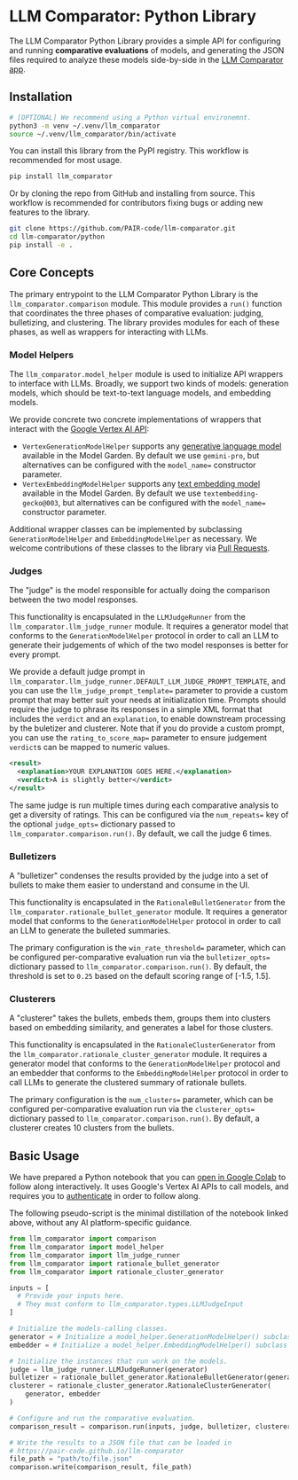 # LLM Comparator: Python Library

The LLM Comparator Python Library provides a simple API for configuring and
running **comparative evaluations** of models, and generating the JSON files
required to analyze these models side-by-side in the
[LLM Comparator app][llm-comparator-app].

## Installation

```sh
# [OPTIONAL] We recommend using a Python virtual environemnt.
python3 -m venv ~/.venv/llm_comparator
source ~/.venv/llm_comparator/bin/activate
```

You can install this library from the PyPI registry. This workflow is
recommended for most usage.

```sh
pip install llm_comparator
```

Or by cloning the repo from GitHub and installing from source. This workflow is
recommended for contributors fixing bugs or adding new features to the library.

```sh
git clone https://github.com/PAIR-code/llm-comparator.git
cd llm-comparator/python
pip install -e .
```

## Core Concepts

The primary entrypoint to the LLM Comparator Python Library is the
`llm_comparator.comparison` module. This module provides a `run()` function that
coordinates the three phases of comparative evaluation: judging, bulletizing,
and clustering. The library provides modules for each of these phases, as well
as wrappers for interacting with LLMs.

### Model Helpers

The `llm_comparator.model_helper` module is used to initialize API wrappers to
interface with LLMs. Broadly, we support two kinds of models: generation models,
which should be text-to-text language models, and embedding models.

We provide concrete two concrete implementations of wrappers that interact with
the [Google Vertex AI API][vertex-api]:

*   `VertexGenerationModelHelper` supports any
    [generative language model][model-garden-gen] available in the Model Garden.
    By default we use `gemini-pro`, but alternatives can be configured with the
    `model_name=` constructor parameter.
*   `VertexEmbeddingModelHelper` supports any
    [text embedding model][model-garden-emb] available in the Model Garden.
    By default we use `textembedding-gecko@003`, but alternatives can be
    configured with the `model_name=` constructor parameter.

Additional wrapper classes can be implemented by subclassing
`GenerationModelHelper` and `EmbeddingModelHelper` as necessary. We welcome
contributions of these classes to the library via
[Pull Requests][llm-comparator-prs].

### Judges

The "judge" is the model responsible for actually doing the comparison between
the two model responses.

This functionality is encapsulated in the `LLMJudgeRunner` from the
`llm_comparator.llm_judge_runner` module. It requires a generator model that
conforms to the `GenerationModelHelper` protocol in order to call an LLM to
generate their judgements of which of the two model responses is better for
every prompt.

We provide a default judge prompt in
`llm_comparator.llm_judge_runner.DEFAULT_LLM_JUDGE_PROMPT_TEMPLATE`, and you can
use the `llm_judge_prompt_template=` parameter to provide a custom prompt that
may better suit your needs at initialization time. Prompts should require the
judge to phrase its responses in a simple XML format that includes the `verdict`
and an `explanation`, to enable downstream processing by the buletizer and
clusterer. Note that if you do provide a custom prompt, you can use the
`rating_to_score_map=` parameter to ensure judgement `verdict`s can be mapped to
numeric values.

```xml
<result>
  <explanation>YOUR EXPLANATION GOES HERE.</explanation>
  <verdict>A is slightly better</verdict>
</result>
```
The same judge is run multiple times during each comparative analysis to get a
diversity of ratings. This can be configured via the `num_repeats=` key of the
optional `judge_opts=` dictionary passed to `llm_comparator.comparison.run()`.
By default, we call the judge 6 times.

### Bulletizers

A "bulletizer" condenses the results provided by the judge into a set of bullets
to make them easier to understand and consume in the UI.

This functionality is encapsulated in the `RationaleBulletGenerator` from the
`llm_comparator.rationale_bullet_generator` module. It requires a generator
model that conforms to the `GenerationModelHelper` protocol in order to call an
LLM to generate the bulleted summaries.

The primary configuration is the `win_rate_threshold=` parameter, which can be
configured per-comparative evaluation run via the `bulletizer_opts=` dictionary
passed to `llm_comparator.comparison.run()`. By default, the threshold is set to
`0.25` based on the default scoring range of [-1.5, 1.5].

### Clusterers

A "clusterer" takes the bullets, embeds them, groups them into clusters based on
embedding similarity, and generates a label for those clusters.

This functionality is encapsulated in the `RationaleClusterGenerator` from the
`llm_comparator.rationale_cluster_generator` module. It requires a generator
model that conforms to the `GenerationModelHelper` protocol and an embedder that
conforms to the `EmbeddingModelHelper` protocol in order to call LLMs to
generate the clustered summary of rationale bullets.

The primary configuration is the `num_clusters=` parameter, which can be
configured per-comparative evaluation run via the `clusterer_opts=` dictionary
passed to `llm_comparator.comparison.run()`. By default, a clusterer creates 10
clusters from the bullets.

## Basic Usage

We have prepared a Python notebook that you can
[open in Google Colab][llm-comparator-colab] to follow along interactively. It
uses Google's Vertex AI APIs to call models, and requires you to
[authenticate][vertex-auth] in order to follow along.

The following pseudo-script is the minimal distillation of the notebook linked
above, without any AI platform-specific guidance.

```python
from llm_comparator import comparison
from llm_comparator import model_helper
from llm_comparator import llm_judge_runner
from llm_comparator import rationale_bullet_generator
from llm_comparator import rationale_cluster_generator

inputs = [
  # Provide your inputs here.
  # They must conform to llm_comparator.types.LLMJudgeInput
]

# Initialize the models-calling classes.
generator = # Initialize a model_helper.GenerationModelHelper() subclass
embedder = # Initialize a model_helper.EmbeddingModelHelper() subclass

# Initialize the instances that run work on the models.
judge = llm_judge_runner.LLMJudgeRunner(generator)
bulletizer = rationale_bullet_generator.RationaleBulletGenerator(generator)
clusterer = rationale_cluster_generator.RationaleClusterGenerator(
    generator, embedder
)

# Configure and run the comparative evaluation.
comparison_result = comparison.run(inputs, judge, bulletizer, clusterer)

# Write the results to a JSON file that can be loaded in
# https://pair-code.github.io/llm-comparator
file_path = "path/to/file.json"
comparison.write(comparison_result, file_path)
```

<!-- LINKS -->
[llm-comparator-app]: https://pair-code.github.io/llm-comparator
[llm-comparator-colab]: https://colab.research.google.com/github/PAIR-code/llm-comparator/blob/main/python/notebooks/basic_demo.ipynb
[llm-comparator-prs]: https://github.com/PAIR-code/llm-comparator/pulls
[model-garden-emb]: https://console.cloud.google.com/vertex-ai/model-garden?pageState=(%22galleryStateKey%22:(%22f%22:(%22g%22:%5B%22supportedTasks%22,%22inputTypes%22%5D,%22o%22:%5B%22EMBEDDING%22,%22LANGUAGE%22%5D),%22s%22:%22%22))
[model-garden-gen]: https://console.cloud.google.com/vertex-ai/model-garden?pageState=(%22galleryStateKey%22:(%22f%22:(%22g%22:%5B%22supportedTasks%22,%22inputTypes%22%5D,%22o%22:%5B%22GENERATION%22,%22LANGUAGE%22%5D),%22s%22:%22%22))
[vertex-api]: https://cloud.google.com/vertex-ai/docs/reference
[vertex-auth]: https://cloud.google.com/vertex-ai/docs/authentication
